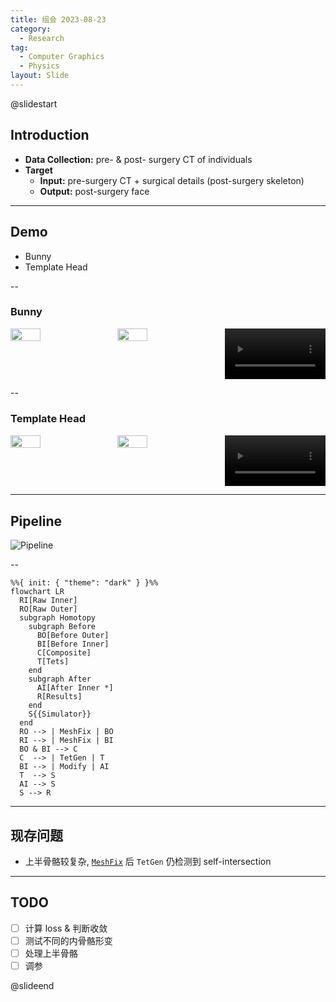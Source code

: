 ```yaml
---
title: 组会 2023-08-23
category:
  - Research
tag:
  - Computer Graphics
  - Physics
layout: Slide
---
```


@slidestart

## Introduction

- **Data Collection:** pre- & post- surgery CT of individuals
- **Target**
  - **Input:** pre-surgery CT + surgical details (post-surgery skeleton)
  - **Output:** post-surgery face

---

## Demo

- Bunny
- Template Head

--

### Bunny

<div class="columns">
  <img width="32%" height="24%" src="https://cdn.liblaf.me/img/2023/08/23/2023-08-23T151429.png" />
  <img width="32%" height="24%" src="https://cdn.liblaf.me/img/2023/08/23/2023-08-23T154153.png" />
  <video width="32%" height="24%" autoplay controls loop muted>
    <source src="https://cdn.liblaf.me/img/2023/08/23/2023-08-23T151048.mp4" />
  </video>
</div>

--

### Template Head

<div class="columns">
  <img width="32%" height="24%" src="https://cdn.liblaf.me/img/2023/08/23/2023-08-23T154715.png" />
  <img width="32%" height="24%" src="https://cdn.liblaf.me/img/2023/08/23/2023-08-23T154734.png" />
  <video width="32%" height="24%" autoplay controls loop muted>
    <source src="https://cdn.liblaf.me/img/2023/08/23/2023-08-23T154651.mp4" />
  </video>
</div>

---

## Pipeline

![Pipeline](https://mermaid.ink/img/pako:eNptkcFOhDAURX_lpQkuzMwPsDABjEqiIYHZgYs6PKSRtqS0GQny77aFYSaOXd2ee3ub9k3kKGskIQmCCZhgOoQJKqJb5FiR0Mqaqq-KwAxzEFSi6eTp2FKl4TWvBECeljk9QSoEqncPMg8yo1cwmI9PRfsWXiSXWvajg1c4xkYqXCBAnJULuGrwPD3zy1VuJWUieS8HpnFjh_KAeli3KOo_F0aNLT5no7T0-6UW7reSvMxxMN1tTzFNBeOmo1qqeXZstfIM9vsH-IE3HNon9m1VnC1_dGukzogzuLPSu4kDCaxJ-4BnFE743FYga9aMVkT-_GGJF05H6UUXXtr5kB3hqDhltZ3w5Kx_RluJ2eao0bIYxZGEWhncEdPXVOMjo_bTOAkb2g04_wLZuKrf?type=png)

--

```mermaid
%%{ init: { "theme": "dark" } }%%
flowchart LR
  RI[Raw Inner]
  RO[Raw Outer]
  subgraph Homotopy
    subgraph Before
      BO[Before Outer]
      BI[Before Inner]
      C[Composite]
      T[Tets]
    end
    subgraph After
      AI[After Inner *]
      R[Results]
    end
    S{{Simulator}}
  end
  RO --> | MeshFix | BO
  RI --> | MeshFix | BI
  BO & BI --> C
  C  --> | TetGen | T
  BI --> | Modify | AI
  T  --> S
  AI --> S
  S --> R
```

---

## 现存问题

- 上半骨骼较复杂, [`MeshFix`](https://pymeshfix.pyvista.org) 后 `TetGen` 仍检测到 self-intersection

---

## TODO

- [ ] 计算 loss \& 判断收敛
- [ ] 测试不同的内骨骼形变
- [ ] 处理上半骨骼
- [ ] 调参

@slideend
